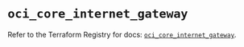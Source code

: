# `oci_core_internet_gateway`

Refer to the Terraform Registry for docs: [`oci_core_internet_gateway`](https://registry.terraform.io/providers/hashicorp/oci/7.19.0/docs/resources/core_internet_gateway).
